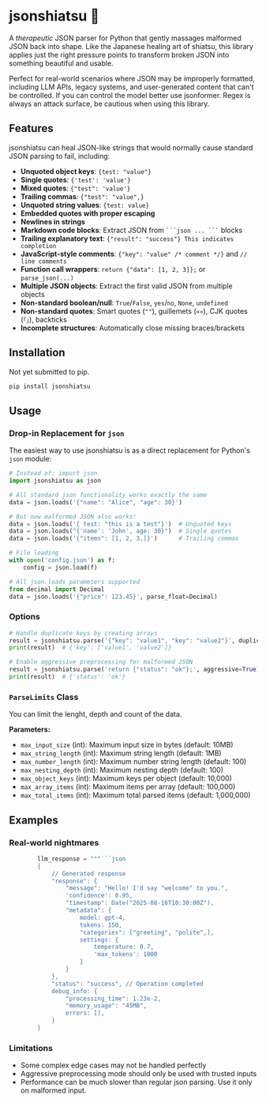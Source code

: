 # jsonshiatsu 🤲

A *therapeutic* JSON parser for Python that gently massages malformed JSON back into shape. Like the Japanese healing art of shiatsu, this library applies just the right pressure points to transform broken JSON into something beautiful and usable.

Perfect for real-world scenarios where JSON may be improperly formatted, including LLM APIs, legacy systems, and user-generated content that can't be controlled. If you can control the model better use jsonformer. Regex is always an attack surface, be cautious when using this library.

## Features

jsonshiatsu can heal JSON-like strings that would normally cause standard JSON parsing to fail, including:

- **Unquoted object keys**: `{test: "value"}`
- **Single quotes**: `{'test': 'value'}`
- **Mixed quotes**: `{"test": 'value'}`
- **Trailing commas**: `{"test": "value",}`
- **Unquoted string values**: `{test: value}`
- **Embedded quotes with proper escaping**
- **Newlines in strings**
- **Markdown code blocks**: Extract JSON from ` ```json ... ``` ` blocks
- **Trailing explanatory text**: `{"result": "success"} This indicates completion`
- **JavaScript-style comments**: `{"key": "value" /* comment */}` and `// line comments`
- **Function call wrappers**: `return {"data": [1, 2, 3]};` or `parse_json(...)`
- **Multiple JSON objects**: Extract the first valid JSON from multiple objects
- **Non-standard boolean/null**: `True`/`False`, `yes`/`no`, `None`, `undefined`
- **Non-standard quotes**: Smart quotes (`""`), guillemets (`«»`), CJK quotes (`「」`), backticks
- **Incomplete structures**: Automatically close missing braces/brackets

## Installation

Not yet submitted to pip.

```bash
pip install jsonshiatsu
```

## Usage

### Drop-in Replacement for `json`

The easiest way to use jsonshiatsu is as a direct replacement for Python's `json` module:

```python
# Instead of: import json
import jsonshiatsu as json

# All standard json functionality works exactly the same
data = json.loads('{"name": "Alice", "age": 30}')

# But now malformed JSON also works!
data = json.loads('{ test: "this is a test"}')  # Unquoted keys
data = json.loads("{'name': 'John', age: 30}")  # Single quotes  
data = json.loads('{"items": [1, 2, 3,]}')      # Trailing commas

# File loading
with open('config.json') as f:
    config = json.load(f)

# All json.loads parameters supported
from decimal import Decimal
data = json.loads('{"price": 123.45}', parse_float=Decimal)
```

### Options

```python
# Handle duplicate keys by creating arrays
result = jsonshiatsu.parse('{"key": "value1", "key": "value2"}', duplicate_keys=True)
print(result)  # {'key': ['value1', 'value2']}

# Enable aggressive preprocessing for malformed JSON
result = jsonshiatsu.parse('return {"status": "ok"};', aggressive=True)
print(result)  # {'status': 'ok'}
```

### `ParseLimits` Class

You can limit the lenght, depth and count of the data.

**Parameters:**
- `max_input_size` (int): Maximum input size in bytes (default: 10MB)
- `max_string_length` (int): Maximum string length (default: 1MB)
- `max_number_length` (int): Maximum number string length (default: 100)
- `max_nesting_depth` (int): Maximum nesting depth (default: 100)
- `max_object_keys` (int): Maximum keys per object (default: 10,000)
- `max_array_items` (int): Maximum items per array (default: 100,000)
- `max_total_items` (int): Maximum total parsed items (default: 1,000,000)

## Examples

### Real-world nightmares

```python
        llm_response = """```json
        {
            // Generated response
            "response": {
                "message": "Hello! I'd say "welcome" to you.",
                'confidence': 0.95,
                "timestamp": Date("2025-08-16T10:30:00Z"),
                "metadata": {
                    model: gpt-4,
                    tokens: 150,
                    "categories": ["greeting", "polite",],
                    settings: {
                        temperature: 0.7,
                        'max_tokens': 1000
                    }
                }
            },
            "status": "success", // Operation completed
            debug_info: {
                "processing_time": 1.23e-2,
                "memory_usage": "45MB",
                errors: [],
            }
        }

```

### Limitations

- Some complex edge cases may not be handled perfectly
- Aggressive preprocessing mode should only be used with trusted inputs
- Performance can be much slower than regular json parsing. Use it only on malformed input.

